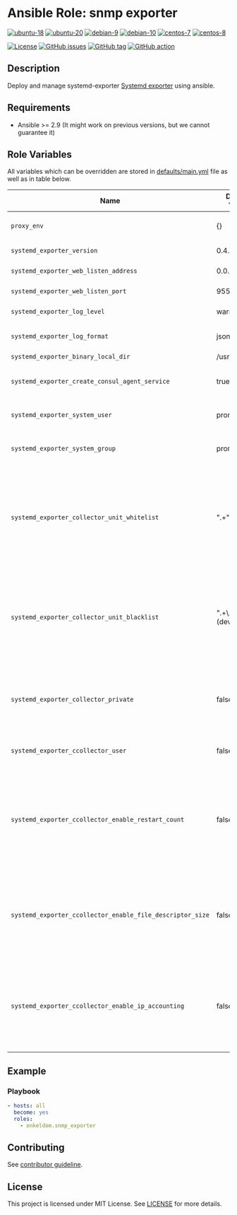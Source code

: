 # Ansible Role: snmp exporter

[![ubuntu-18](https://img.shields.io/badge/ubuntu-18.x-orange?style=flat&logo=ubuntu)](https://ubuntu.com/)
[![ubuntu-20](https://img.shields.io/badge/ubuntu-20.x-orange?style=flat&logo=ubuntu)](https://ubuntu.com/)
[![debian-9](https://img.shields.io/badge/debian-9.x-orange?style=flat&logo=debian)](https://www.debian.org/)
[![debian-10](https://img.shields.io/badge/debian-10.x-orange?style=flat&logo=debian)](https://www.debian.org/)
[![centos-7](https://img.shields.io/badge/centos-7.x-orange?style=flat&logo=centos)](https://www.centos.org/)
[![centos-8](https://img.shields.io/badge/centos-8.x-orange?style=flat&logo=centos)](https://www.centos.org/)

[![License](https://img.shields.io/badge/license-MIT%20License-brightgreen.svg?style=flat)](https://opensource.org/licenses/MIT)
[![GitHub issues](https://img.shields.io/github/issues/OnkelDom/ansible-role-systemd-exporter?style=flat)](https://github.com/OnkelDom/ansible-role-systemd-exporter/issues)
[![GitHub tag](https://img.shields.io/github/tag/OnkelDom/ansible-role-systemd-exporter.svg?style=flat)](https://github.com/OnkelDom/ansible-role-systemd-exporter/tags)
[![GitHub action](https://github.com/OnkelDom/ansible-role-systemd-exporter/workflows/ansible-lint/badge.svg)](https://github.com/OnkelDom/ansible-role-systemd-exporter)

## Description

Deploy and manage systemd-exporter [Systemd exporter](https://github.com/povilasv/systemd_exporter) using ansible.

## Requirements

- Ansible >= 2.9 (It might work on previous versions, but we cannot guarantee it)

## Role Variables

All variables which can be overridden are stored in [defaults/main.yml](defaults/main.yml) file as well as in table below.

| Name           | Default Value | Description                        |
| -------------- | ------------- | -----------------------------------|
| `proxy_env` | {} | Proxy environment variables |
| `systemd_exporter_version` | 0.4.0 | Set exporter version |
| `systemd_exporter_web_listen_address` | 0.0.0.0 | Set exporter ip-adress |
| `systemd_exporter_web_listen_port` | 9558 | Set exporter listen-port |
| `systemd_exporter_log_level` | warn | Loglevel for the exporter |
| `systemd_exporter_log_format` | json | Logformat for the exporter |
| `systemd_exporter_binary_local_dir` | /usr/local/bin | Binary Path |
| `systemd_exporter_create_consul_agent_service` | true | Add consul agent config snipped |
| `systemd_exporter_system_user` | prometheus | Set exporters system user |
| `systemd_exporter_system_group` | prometheus | Set exporters system group |
| `systemd_exporter_collector_unit_whitelist` | ".+" | Regexp of systemd units to whitelist. Units must both match whitelist and not match blacklist to be included. |
| `systemd_exporter_collector_unit_blacklist` | ".+\\.(device)" | Regexp of systemd units to blacklist. Units must both match whitelist and not match blacklist to be included. |
| `systemd_exporter_collector_private` | false | Establish a private, direct connection to systemd without dbus. |
| `systemd_exporter_ccollector_user` | false | Connect to the user systemd instance. |
| `systemd_exporter_ccollector_enable_restart_count` | false | Enables service restart count metrics. This feature only works with systemd 235 and above. |
| `systemd_exporter_ccollector_enable_file_descriptor_size` | false | Enables file descriptor size metrics. Systemd Exporter needs access to /proc/X/fd files. |
| `systemd_exporter_ccollector_enable_ip_accounting` | false | Enables service ip accounting metrics. This feature only works with systemd 235 and above. |

## Example

### Playbook

```yaml
- hosts: all
  become: yes
  roles:
    - onkeldom.snmp_exporter
```

## Contributing

See [contributor guideline](CONTRIBUTING.md).

## License

This project is licensed under MIT License. See [LICENSE](/LICENSE) for more details.

